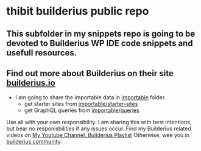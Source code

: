 # thibit builderius public repo

## This subfolder in my snippets repo is going to be devoted to Builderius WP IDE code snippets and usefull resources.
## Find out more about Builderius on their site [builderius.io](https://builderius.io)

- I am going to share the importable data in [importable](importable) folder.
	- get starter sites from [importable/starter-sites](importable/starter-sites)
	- get GraphQL queries from [importable/queries](importable/queries) 

Use all with your own responsibility. I am sharing this with best intentions, but bear no responisbilities if any issues occur.
Find my Builderius related videos on [My Youtube Channel, Builderius Playlist](https://www.youtube.com/watch?v=MR6E1F8oSxc&list=PLQIhsB_XLeV7vQfuGIozId2p5xoko57sz)
Otherwise, wee you in [builderius community](https://www.facebook.com/groups/builderians).